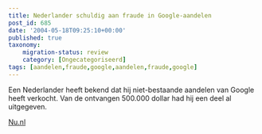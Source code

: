 ```yaml
---
title: Nederlander schuldig aan fraude in Google-aandelen
post_id: 685
date: '2004-05-18T09:25:10+00:00'
published: true
taxonomy:
    migration-status: review
    category: [Ongecategoriseerd]
tags: [aandelen,fraude,google,aandelen,fraude,google]
---
```

Een Nederlander heeft bekend dat hij niet-bestaande aandelen van Google heeft verkocht. Van de ontvangen 500.000 dollar had hij een deel al uitgegeven.

[Nu.nl](http://nu.nl/news.jsp?n=325279&c=50)